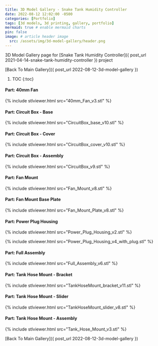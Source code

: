 ```yaml
---
title: 3D Model Gallery - Snake Tank Humidity Controller
date: 2022-08-12 12:02:00 -0500
categories: [Portfolio]
tags: [3d models, 3d printing, gallery, portfolio]
mermaid: true # enable mermaid charts
pin: false
image: # article header image
  src: /assets/img/3d-model-gallery/header.png
---
```


3D Model Gallery page for [Snake Tank Humidity Controller]({ post_url 2021-04-14-snake-tank-humidity-controller }) project

[Back To Main Gallery]({ post_url 2022-08-12-3d-model-gallery })

1. TOC
{:toc}

#### Part: 40mm Fan

{% include stlviewer.html src="40mm_Fan_v3.stl" %}

#### Part: Circuit Box - Base

{% include stlviewer.html src="CircuitBox_base_v10.stl" %}

#### Part: Circuit Box - Cover

{% include stlviewer.html src="CircuitBox_cover_v10.stl" %}

#### Part: Circuit Box - Assembly

{% include stlviewer.html src="CircuitBox_v9.stl" %}

#### Part: Fan Mount

{% include stlviewer.html src="Fan_Mount_v8.stl" %}

#### Part: Fan Mount Base Plate

{% include stlviewer.html src="Fan_Mount_Plate_v8.stl" %}

#### Part: Power Plug Housing

{% include stlviewer.html src="Power_Plug_Housing_v2.stl" %}

{% include stlviewer.html src="Power_Plug_Housing_v4_with_plug.stl" %}

#### Part: Full Assembly

{% include stlviewer.html src="Full_Assembly_v6.stl" %}

#### Part: Tank Hose Mount - Bracket

{% include stlviewer.html src="TankHoseMount_bracket_v11.stl" %}

#### Part: Tank Hose Mount - Slider

{% include stlviewer.html src="TankHoseMount_slider_v8.stl" %}

#### Part: Tank Hose Mount - Assembly

{% include stlviewer.html src="Tank_Hose_Mount_v3.stl" %}

[Back To Main Gallery]({ post_url 2022-08-12-3d-model-gallery })